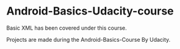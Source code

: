 # Android-Basics-Udacity-course

Basic XML has been covered under this course.

Projects are made during the Android-Basics-Course By Udacity.
